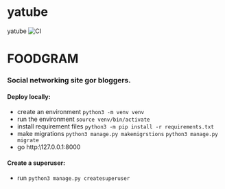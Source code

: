 # yatube
yatube
![CI](https://github.com/olegenov/yatube/workflows/CI/badge.svg?branch=master&event=push)

# **FOODGRAM**
### Social networking site gor bloggers.

#### Deploy locally:
* create an environment
``` python3 -m venv venv ```
* run the environment
``` source venv/bin/activate ```
* install requirement files
``` python3 -m pip install -r requirements.txt ```
* make migrations
``` python3 manage.py makemigrstions ```
``` python3 manage.py migrate ```
* go http:\\127.0.0.1:8000

#### Create a superuser:
* run
``` python3 manage.py createsuperuser ```
